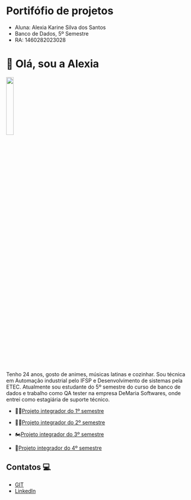 # Portifófio de projetos
- Aluna: Alexia Karine Silva dos Santos
- Banco de Dados, 5º Semestre
- RA: 1460282023028

# 👋 Olá, sou a Alexia 
<img src = "https://github.com/alexiakarine/Bertoti/blob/main/Metodologia/Icons/WhatsApp%20Image%202022-09-20%20at%2000.09.16.jpeg" width= "20%"/>

Tenho 24 anos, gosto de animes, músicas latinas e cozinhar. Sou técnica em Automação industrial pelo IFSP e Desenvolvimento de sistemas pela ETEC. Atualmente sou estudante do 5º semestre do curso de banco de dados e trabalho como QA tester na empresa DeMaria Softwares, onde entrei como estagiária de suporte técnico.

- :running_woman:[Projeto integrador do 1º semestre](https://github.com/alexiakarine/Bertoti/blob/main/Metodologia/API_1.md) 

- :biking_woman:[Projeto integrador do 2º semestre](https://github.com/alexiakarine/Bertoti/blob/main/Metodologia/API_2.md)

- :motorcycle:[Projeto integrador do 3º semestre](https://github.com/alexiakarine/Bertoti/blob/main/Metodologia/API_3.md)

- :blue_car:[Projeto integrador do 4º semestre](https://github.com/alexiakarine/Bertoti/blob/main/Metodologia/API_4.md)


## Contatos 💻
* [GIT](https://github.com/alexiakarine)
* [LinkedIn](https://www.linkedin.com/feed/)


